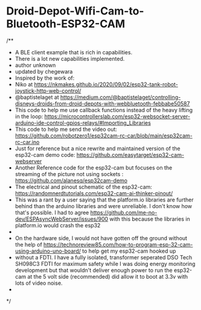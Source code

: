 # Droid-Depot-Wifi-Cam-to-Bluetooth-ESP32-CAM

/**
 * A BLE client example that is rich in capabilities.
 * There is a lot new capabilities implemented.
 * author unknown
 * updated by chegewara
 * Inspired by the work of:
 * Niko at https://nkmakes.github.io/2020/09/02/esp32-tank-robot-joystick-http-web-control/
 * @baptistelaget at https://medium.com/@baptistelaget/controlling-disneys-droids-from-droid-depots-with-webbluetooth-febbabe50587
 * This code to help me use callback functions instead of the heavy lifting in the loop: https://microcontrollerslab.com/esp32-websocket-server-arduino-ide-control-gpios-relays/#Importing_Libraries
 * This code to help me send the video out: https://github.com/robotzero1/esp32cam-rc-car/blob/main/esp32cam-rc-car.ino
 * Just for reference but a nice rewrite and maintained version of the esp32-cam demo code: https://github.com/easytarget/esp32-cam-webserver
 * Another Reference code for the esp32-cam but focuses on the streaming of the picture not using sockets : https://github.com/alanesq/esp32cam-demo
 * The electrical and pinout schematic of the esp32-cam: https://randomnerdtutorials.com/esp32-cam-ai-thinker-pinout/
 * This was a rant by a user saying that the platform.io libraries are further behind than the arduino libraries and were unreliable. I don't know how that's possible.  I had to agree https://github.com/me-no-dev/ESPAsyncWebServer/issues/900 with this because the libraries in platform.io would crash the esp32
 * 
 * On the hardware side, I would not have gotten off the ground without the help of https://technoreview85.com/how-to-program-esp-32-cam-using-arduino-uno-board/ to help get my esp32-cam hooked up 
 *    without a FDTI.  I have a fully isolated, transformer seperated DSO Tech SH098C3 FDTI for maximum safety while I was doing energy monitoring development but that wouldn't deliver enough power to run the esp32-cam at the 5 volt side (recommended) did allow it to boot at 3.3v with lots of video noise.
 * 
 */
